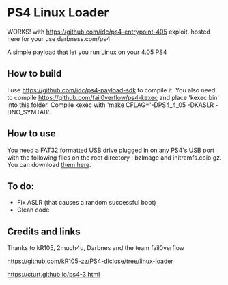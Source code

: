 # PS4 Linux Loader
WORKS! with https://github.com/idc/ps4-entrypoint-405 exploit.
hosted here for your use darbness.com/ps4

A simple payload that let you run Linux on your 4.05 PS4

## How to build
I use https://github.com/idc/ps4-payload-sdk to compile it. You also need to compile https://github.com/fail0verflow/ps4-kexec and place 'kexec.bin' into this folder. Compile kexec with 'make CFLAG='-DPS4_4_05 -DKASLR -DNO_SYMTAB'.

## How to use
You need a FAT32 formatted USB drive plugged in on any PS4's USB port with the following files on the root directory : bzImage and initramfs.cpio.gz. You can download [them here](https://mega.nz/#!hEh1QI4B!gCDA5l7GyTekQ-fURvKw6WRieSbHETb3tYHb--SkmhM).

## To do:

- Fix ASLR (that causes a random successful boot)
- Clean code

## Credits and links
Thanks to kR105, 2much4u, Darbnes and the team fail0verflow

https://github.com/kR105-zz/PS4-dlclose/tree/linux-loader

https://cturt.github.io/ps4-3.html
